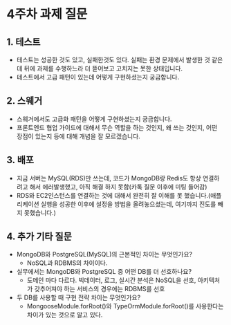 # 4주차 과제 질문

## 1. 테스트
- 테스트는 성공한 것도 있고, 실패한것도 있다. 실패는 환경 문제에서 발생한 것 같은데 뒤에 과제를 수행하느라 더 뜯어보고 고치지는 못한 상태입니다.
- 테스트에서 고급 패턴이 있는데 어떻게 구현하셨는지 궁금합니다.

## 2. 스웨거
- 스웨거에서도 고급화 패턴을 어떻게 구현하셨는지 궁금합니다.
- 프론트엔드 협업 가이드에 대해서 무슨 역할을 하는 것인지, 왜 쓰는 것인지, 어떤 장점이 있는지 등에 대해 개념을 잘 모르겠습니다.

## 3. 배포
- 지금 서버는 MySQL(RDS)만 쓰는데, 코드가 MongoDB랑 Redis도 항상 연결하려고 해서 에러발생했고, 아직 해결 하지 못함(카톡 질문 이후에 미팅 들어감)
- RDS와 EC2인스턴스를 연결하는 것에 대해서 완전히 잘 이해를 못 했습니다.(애플리케이션 실행을 성공한 이후에 설정을 방법을 올려놓으셨는데, 여기까지 진도를 빼지 못했습니다.)

## 4. 추가 기타 질문
- MongoDB와 PostgreSQL(MySQL)의 근본적인 차이는 무엇인가요?
  - NoSQL과 RDBMS의 차이이다.
- 실무에서는 MongoDB와 PostgreSQL 중 어떤 DB를 더 선호하나요?
  - 도메인 마다 다르다. 빅데이터, 로그, 실시간 분석은 NoSQL을 선호, 아키텍처가 갖추어져야 하는 서비스의 경우에는 RDBMS를 선호
- 두 DB를 사용할 때 구현 전략 차이는 무엇인가요?
  - MongooseModule.forRoot()와	TypeOrmModule.forRoot()를 사용한다는 차이가 있는 것으로 알고 있다.